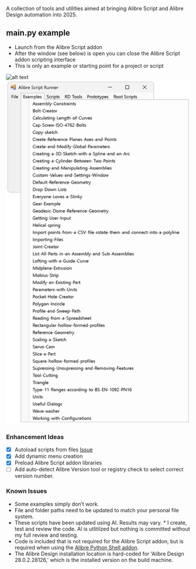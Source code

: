 A collection of tools and utilities aimed at bringing Alibre Script and Alibre Design automation into 2025.

## main.py example
- Launch from the Alibre Script addon
- After the window (see below) is open you can close the Alibre Script addon scripting interface
- This is only an example or starting point for a project or script

![alt text](SNAG-0845.png)
![alt text](image.png)
### Enhancement Ideas

- [X] Autoload scripts from files [Issue](https://github.com/Testbed-for-Alibre-Design/Alibre-Script-Runner/issues/2)
- [X] Add dynamic menu creation
- [X] Preload Alibre Script addon libraries
- [ ] Add auto-detect Alibre Version tool or registry check to select correct version number.  

### Known Issues
- Some examples simply don’t work.
- File and folder paths need to be updated to match your personal file system.
- These scripts have been updated using AI. Results may vary. * I create, test and review the code. AI is utlitilzed but nothing is committed without my full review and testing.
- Code is included that is not required for the Alibre Script addon, but is required when using the [Alibre Python Shell addon](https://github.com/Testbed-for-Alibre-Design/AlibrePythonShellAddon).
- The Alibre Design installation location is hard-coded for 'Alibre Design 28.0.2.28126,' which is the installed version on the build machine.
